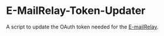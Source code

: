 # E-MailRelay-Token-Updater
A script to update the OAuth token needed for the [E-mailRelay](https://emailrelay.sourceforge.net/).
